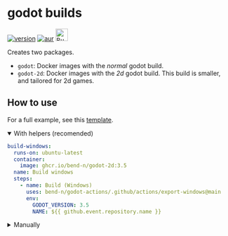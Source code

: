 # godot builds

[![version](https://img.shields.io/badge/3.5-blue?logo=godot-engine&logoColor=white&label=godot&style=for-the-badge)](https://godotengine.org)
[![aur](https://img.shields.io/aur/version/godot2d?color=informative&logo=archlinux&logoColor=white&style=for-the-badge)](https://aur.archlinux.org/packages/godot2d "Aur package")
<a href='https://ko-fi.com/bendn' title='Buy me a coffee' target='_blank'><img height='28' src='https://ko-fi.com/img/githubbutton_sm.svg' alt='Buy me a coffee'> </a>

Creates two packages.

- `godot`: Docker images with the _normal_ godot build.
- `godot-2d`: Docker images with the _2d_ godot build.
  This build is smaller, and tailored for 2d games.

## How to use

For a full example, see this [template](https://github.com/bend-n/godot-template/blob/3d79cf6cc3e25317763ad4100e2a8692b0c2644e/.github/workflows/export.yml).

<details open>
<summary>With helpers (recomended)</summary>

```yaml
build-windows:
  runs-on: ubuntu-latest
  container:
    image: ghcr.io/bend-n/godot-2d:3.5
  name: Build windows
  steps:
    - name: Build (Windows)
      uses: bend-n/godot-actions/.github/actions/export-windows@main
      env:
        GODOT_VERSION: 3.5
        NAME: ${{ github.event.repository.name }}
```

</details>

<details>
<summary>Manually</summary>

> **Warning**
> This method has _not_ been tested.

```yaml
build-windows:
  runs-on: ubuntu-latest
  container:
    image: ghcr.io/bend-n/godot-2d:3.5
  name: Build windows
  steps:
    - name: Checkout
      uses: actions/checkout@v3

    - name: Setup godot
      run: |
        RELEASE=stable; GODOT_VERSION=3.5;
        mkdir -v -p ~/.local/share/godot/templates
        mv /root/.local/share/godot/templates/${GODOT_VERSION}.${RELEASE} ~/.local/share/godot/templates/${GODOT_VERSION}.${RELEASE}

    - name: Build
      run: |
        mkdir -p build/windows
        godot --export Windows "./build/windows/${GAME_NAME}.exe"
      env:
        GAME_NAME: ${{ github.event.repository.name }}

    - name: Upload
      uses: actions/upload-artifact@v3
      with:
        name: windows
        path: build/windows
```

</details>

